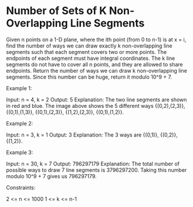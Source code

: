 # Number of Sets of K Non-Overlapping Line Segments

Given n points on a 1-D plane, where the ith point (from 0 to n-1) is at x = i, find the number of ways we can draw exactly k non-overlapping line segments such that each segment covers two or more points. The endpoints of each segment must have integral coordinates. The k line segments do not have to cover all n points, and they are allowed to share endpoints.
Return the number of ways we can draw k non-overlapping line segments. Since this number can be huge, return it modulo 10^9 + 7.

Example 1:

Input: n = 4, k = 2
Output: 5
Explanation: The two line segments are shown in red and blue.
The image above shows the 5 different ways {(0,2),(2,3)}, {(0,1),(1,3)}, {(0,1),(2,3)}, {(1,2),(2,3)}, {(0,1),(1,2)}.

Example 2:

Input: n = 3, k = 1
Output: 3
Explanation: The 3 ways are {(0,1)}, {(0,2)}, {(1,2)}.

Example 3:

Input: n = 30, k = 7
Output: 796297179
Explanation: The total number of possible ways to draw 7 line segments is 3796297200. Taking this number modulo 10^9 + 7 gives us 796297179.

Constraints:

2 <= n <= 1000
1 <= k <= n-1
